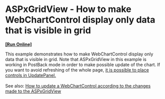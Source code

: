 # ASPxGridView - How to make WebChartControl display only data that is visible in grid
<!-- run online -->
**[[Run Online]](https://codecentral.devexpress.com/t177863/)**
<!-- run online end -->


<p>This example demonstrates how to make WebChartControl display only data that is visible in grid. Note that ASPxGridView in this example is working in PostBack mode in order to make possible update of the chart. If you want to avoid refreshing of the whole page, <a href="https://www.devexpress.com/Support/Center/p/T552552">it is possible to place controls in UpdatePanel.</a><br><br>See also: <a href="https://www.devexpress.com/Support/Center/p/E1277">How to update a WebChartControl according to the changes made to the ASPxGridView</a> </p>

<br/>


